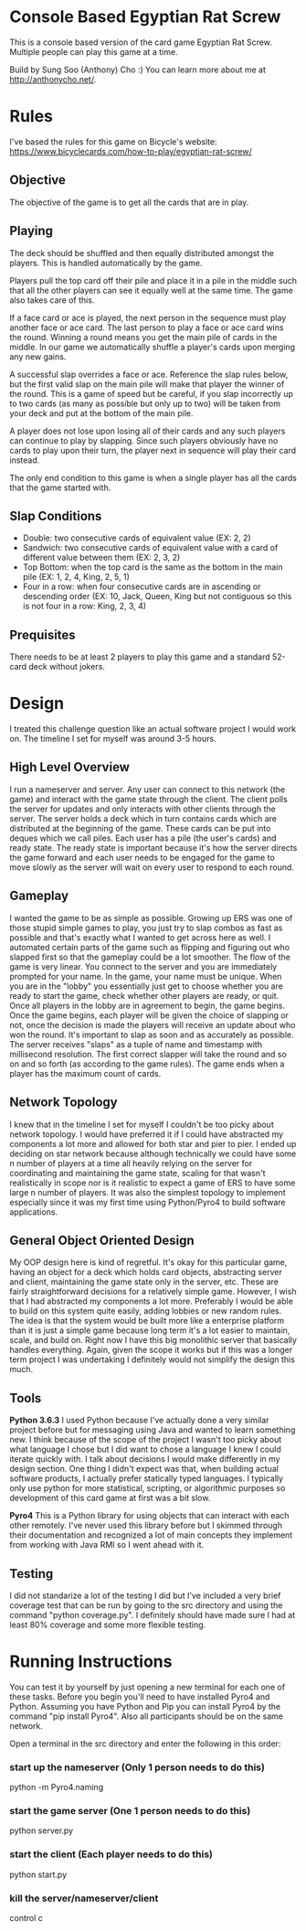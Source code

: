# Console Based Egyptian Rat Screw
This is a console based version of the card game Egyptian Rat Screw. Multiple people can play this game at a time. 

Build by Sung Soo (Anthony) Cho :) You can learn more about me at http://anthonycho.net/.

# Rules
I've based the rules for this game on Bicycle's website:
https://www.bicyclecards.com/how-to-play/egyptian-rat-screw/

## Objective
The objective of the game is to get all the cards that are in play.

## Playing 
The deck should be shuffled and then equally distributed amongst the players. This is handled automatically by the game.

Players pull the top card off their pile and place it in a pile in the middle such that all the other players can see it equally well at the same time. The game also takes care of this.

If a face card or ace is played, the next person in the sequence must play another face or ace card. The last person to play a face or ace card wins the round. Winning a round means you get the main pile of cards in the middle. In our game we automatically shuffle a player's cards upon merging any new gains. 

A successful slap overrides a face or ace. Reference the slap rules below, but the first valid slap on the main pile will make that player the winner of the round. This is a game of speed but be careful, if you slap incorrectly up to two cards (as many as possible but only up to two) will be taken from your deck and put at the bottom of the main pile. 

A player does not lose upon losing all of their cards and any such players can continue to play by slapping. Since such players obviously have no cards to play upon their turn, the player next in sequence will play their card instead. 

The only end condition to this game is when a single player has all the cards that the game started with.

## Slap Conditions
- Double: two consecutive cards of equivalent value (EX: 2, 2) 
- Sandwich: two consecutive cards of equivalent value with a card of different value between them (EX: 2, 3, 2)
- Top Bottom: when the top card is the same as the bottom in the main pile (EX: 1, 2, 4, King, 2, 5, 1)
- Four in a row: when four consecutive cards are in ascending or descending order (EX: 10, Jack, Queen, King but not contiguous so this is not four in a row: King, 2, 3, 4)

## Prequisites
There needs to be at least 2 players to play this game and a standard 52-card deck without jokers.

# Design 
I treated this challenge question like an actual software project I would work on. The timeline I set for myself was around 3-5 hours. 

## High Level Overview
I run a nameserver and server. Any user can connect to this network (the game) and interact with the game state through the client. The client polls the server for updates and only interacts with other clients through the server. The server holds a deck which in turn contains cards which are distributed at the beginning of the game. These cards can be put into deques which we call piles. Each user has a pile (the user's cards) and ready state. The ready state is important because it's how the server directs the game forward and each user needs to be engaged for the game to move slowly as the server will wait on every user to respond to each round. 

## Gameplay
I wanted the game to be as simple as possible. Growing up ERS was one of those stupid simple games to play, you just try to slap combos as fast as possible and that's exactly what I wanted to get across here as well. I automated certain parts of the game such as flipping and figuring out who slapped first so that the gameplay could be a lot smoother. The flow of the game is very linear. You connect to the server and you are immediately prompted for your name. In the game, your name must be unique. When you are in the "lobby" you essentially just get to choose whether you are ready to start the game, check whether other players are ready, or quit. Once all players in the lobby are in agreement to begin, the game begins. Once the game begins, each player will be given the choice of slapping or not, once the decision is made the players will receive an update about who won the round. It's important to slap as soon and as accurately as possible. The server receives "slaps" as a tuple of name and timestamp with millisecond resolution. The first correct slapper will take the round and so on and so forth (as according to the game rules). The game ends when a player has the maximum count of cards.

## Network Topology
I knew that in the timeline I set for myself I couldn't be too picky about network topology. I would have preferred it if I could have abstracted my components a lot more and allowed for both star and pier to pier. I ended up deciding on star network because although technically we could have some n number of players at a time all heavily relying on the server for coordinating and maintaining the game state, scaling for that wasn't realistically in scope nor is it realistic to expect a game of ERS to have some large n number of players. It was also the simplest topology to implement especially since it was my first time using Python/Pyro4 to build software applications.

## General Object Oriented Design
My OOP design here is kind of regretful. It's okay for this particular game, having an object for a deck which holds card objects, abstracting server and client, maintaining the game state only in the server, etc. These are fairly straightforward decisions for a relatively simple game. However, I wish that I had abstracted my components a lot more. Preferably I would be able to build on this system quite easily, adding lobbies or new random rules. The idea is that the system would be built more like a enterprise platform than it is just a simple game because long term it's a lot easier to maintain, scale, and build on. Right now I have this big monolithic server that basically handles everything. Again, given the scope it works but if this was a longer term project I was undertaking I definitely would not simplify the design this much.

## Tools
**Python 3.6.3** 
I used Python because I've actually done a very similar project before but for messaging using Java and wanted to learn something new. I think because of the scope of the project I wasn't too picky about what language I chose but I did want to chose a language I knew I could iterate quickly with. I talk about decisions I would make differently in my design section. One thing I didn't expect was that, when building actual software products, I actually prefer statically typed languages. I typically only use python for more statistical, scripting, or algorithmic purposes so development of this card game at first was a bit slow.

**Pyro4**
This is a Python library for using objects that can interact with each other remotely. I've never used this library before but I skimmed through their documentation and recognized a lot of main concepts they implement from working with Java RMI so I went ahead with it. 

## Testing
I did not standarize a lot of the testing I did but I've included a very brief coverage test that can be run by going to the src directory and using the command "python coverage.py". I definitely should have made sure I had at least 80% coverage and some more flexible testing. 


# Running Instructions
You can test it by yourself by just opening a new terminal for each one of these tasks. Before you begin you'll need to have installed Pyro4 and Python. Assuming you have Python and Pip you can install Pyro4 by the command "pip install Pyro4". Also all participants should be on the same network.

Open a terminal in the src directory and enter the following in this order:

### start up the nameserver (Only 1 person needs to do this)
python -m Pyro4.naming

### start the game server (One 1 person needs to do this)
python server.py

### start the client (Each player needs to do this)
python start.py

### kill the server/nameserver/client
control c 